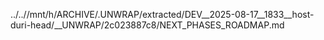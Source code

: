 ../..//mnt/h/ARCHIVE/.UNWRAP/extracted/DEV__2025-08-17__1833__host-duri-head/__UNWRAP/2c023887c8/NEXT_PHASES_ROADMAP.md